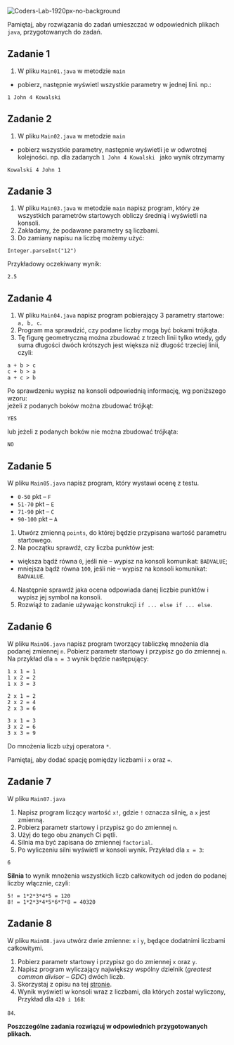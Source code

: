 ![Coders-Lab-1920px-no-background](https://user-images.githubusercontent.com/152855/73064373-5ed69780-3ea1-11ea-8a71-3d370a5e7dd8.png)


Pamiętaj, aby rozwiązania do zadań umieszczać w odpowiednich plikach `java`, przygotowanych do zadań.  

## Zadanie 1

1. W pliku `Main01.java` w metodzie `main`
- pobierz, następnie wyświetl wszystkie parametry w jednej lini. np.:
```
1 John 4 Kowalski 
```


## Zadanie 2

1. W pliku `Main02.java` w metodzie `main`
- pobierz wszystkie parametry, następnie wyświetli je w odwrotnej kolejności.
np. dla zadanych `1 John 4 Kowalski ` jako wynik otrzymamy
```
Kowalski 4 John 1
```


## Zadanie 3


1. W pliku `Main03.java` w metodzie `main`
napisz program, który ze wszystkich parametrów startowych obliczy średnią i wyświetli na konsoli.
2. Zakładamy, że podawane parametry są liczbami.
3. Do zamiany napisu na liczbę możemy użyć:
````
Integer.parseInt("12")
````
Przykładowy oczekiwany wynik:
````
2.5
````

## Zadanie 4

1. W pliku `Main04.java` napisz program pobierający 3 parametry startowe: `a, b, c`.
2. Program ma sprawdzić, czy podane liczby mogą być bokami trójkąta.
3. Tę figurę geometryczną można zbudować z trzech linii tylko wtedy,
 gdy suma długości dwóch krótszych jest większa niż długość trzeciej linii, czyli:

```
a + b > c
c + b > a
a + c > b
```

Po sprawdzeniu wypisz na konsoli odpowiednią informację, wg poniższego wzoru:  
jeżeli z podanych boków można zbudować trójkąt:
```
YES
```  
lub jeżeli z podanych boków nie można zbudować trójkąta:
```
NO
```

## Zadanie 5

W pliku `Main05.java` napisz program, który wystawi ocenę z testu.

* `0-50` pkt – `F` 
* `51-70` pkt – `E` 
* `71-90` pkt – `C`  
* `90-100` pkt – `A`

1. Utwórz zmienną `points`, do której będzie przypisana wartość parametru startowego.
2. Na początku sprawdź, czy liczba punktów jest:
* większa bądź równa `0`, jeśli nie – wypisz na konsoli komunikat: `BADVALUE`;
* mniejsza bądź równa `100`, jeśli nie – wypisz na konsoli komunikat: `BADVALUE`.
4. Następnie sprawdź jaka ocena odpowiada danej liczbie punktów i wypisz jej symbol na konsoli.
5. Rozwiąż to zadanie używając konstrukcji `if ... else if ... else`.

## Zadanie 6

W pliku `Main06.java` napisz program tworzący tabliczkę mnożenia dla podanej zmiennej `n`. 
Pobierz parametr startowy i przypisz go do zmiennej `n`.
Na przykład dla ```n = 3``` wynik będzie następujący:

```
1 x 1 = 1  
1 x 2 = 2  
1 x 3 = 3  

2 x 1 = 2  
2 x 2 = 4  
2 x 3 = 6  

3 x 1 = 3  
3 x 2 = 6  
3 x 3 = 9  
```

Do mnożenia liczb użyj operatora `*`.  

Pamiętaj, aby dodać spację pomiędzy liczbami i `x` oraz `=`.


## Zadanie 7

W pliku `Main07.java`  

1. Napisz program liczący wartość `x!`, gdzie `!` oznacza silnię, a `x` jest zmienną.  
2. Pobierz parametr startowy i przypisz go do zmiennej `n`.
3. Użyj do tego obu znanych Ci pętli.
4. Silnia ma być zapisana do zmiennej `factorial`.
5. Po wyliczeniu silni wyświetl w konsoli wynik.
Przykład dla  ```x = 3```:

````
6
````


**Silnia** to wynik mnożenia wszystkich liczb całkowitych od jeden do podanej liczby włącznie, czyli:

```
5! = 1*2*3*4*5 = 120
8! = 1*2*3*4*5*6*7*8 = 40320
```


## Zadanie 8

W pliku `Main08.java` utwórz dwie zmienne: `x` i `y`, będące dodatnimi liczbami całkowitymi.
1. Pobierz parametr startowy i przypisz go do zmiennej `x` oraz `y`.
2. Napisz program wyliczający największy wspólny dzielnik (*greatest common divisor – GDC*) dwóch liczb.
3. Skorzystaj z opisu na tej [stronie][GDC].
4. Wynik wyświetl w konsoli wraz z liczbami, dla których został wyliczony,
Przykład dla  ```420 i 168```: 

`84`.


**Poszczególne zadania rozwiązuj w odpowiednich przygotowanych plikach.**

<!-- Links -->
[GDC]: http://www.programming-algorithms.net/article/43434/Greatest-common-divisor


